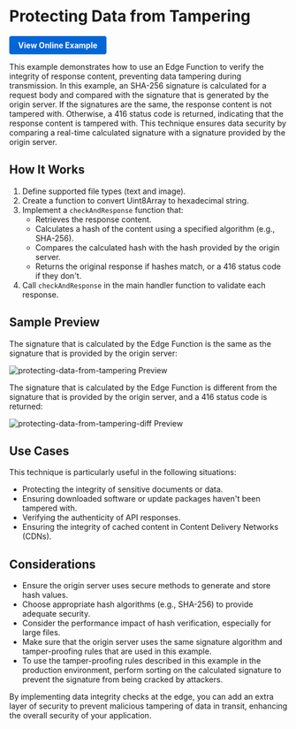 # Protecting Data from Tampering

<a href="https://edgeone.ai/developer/examples/protecting-data-from-tampering" style="display: inline-block; background-color: #0366d6; color: white; padding: 8px 16px; text-decoration: none; border-radius: 4px; font-weight: bold;">View Online Example</a>

This example demonstrates how to use an Edge Function to verify the integrity of response content, preventing data tampering during transmission. In this example, an SHA-256 signature is calculated for a request body and compared with the signature that is generated by the origin server. If the signatures are the same, the response content is not tampered with. Otherwise, a 416 status code is returned, indicating that the response content is tampered with. This technique ensures data security by comparing a real-time calculated signature with a signature provided by the origin server.

## How It Works

1. Define supported file types (text and image).
2. Create a function to convert Uint8Array to hexadecimal string.
3. Implement a `checkAndResponse` function that:
   - Retrieves the response content.
   - Calculates a hash of the content using a specified algorithm (e.g., SHA-256).
   - Compares the calculated hash with the hash provided by the origin server.
   - Returns the original response if hashes match, or a 416 status code if they don't.
4. Call `checkAndResponse` in the main handler function to validate each response.

## Sample Preview

The signature that is calculated by the Edge Function is the same as the signature that is provided by the origin server:

![protecting-data-from-tampering Preview](../assets/images/protecting-data-from-tampering-same.avif)

The signature that is calculated by the Edge Function is different from the signature that is provided by the origin server, and a 416 status code is returned:

![protecting-data-from-tampering-diff Preview](../assets/images/protecting-data-from-tampering-diff.avif)

## Use Cases

This technique is particularly useful in the following situations:

- Protecting the integrity of sensitive documents or data.
- Ensuring downloaded software or update packages haven't been tampered with.
- Verifying the authenticity of API responses.
- Ensuring the integrity of cached content in Content Delivery Networks (CDNs).

## Considerations

- Ensure the origin server uses secure methods to generate and store hash values.
- Choose appropriate hash algorithms (e.g., SHA-256) to provide adequate security.
- Consider the performance impact of hash verification, especially for large files.
- Make sure that the origin server uses the same signature algorithm and tamper-proofing rules that are used in this example.
- To use the tamper-proofing rules described in this example in the production environment, perform sorting on the calculated signature to prevent the signature from being cracked by attackers.

By implementing data integrity checks at the edge, you can add an extra layer of security to prevent malicious tampering of data in transit, enhancing the overall security of your application.